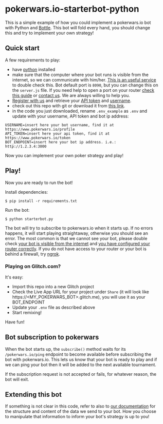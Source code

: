 
# pokerwars.io-starterbot-python
This is a simple example of how you could implement a pokerwars.io bot with Python and [Bottle](https://bottlepy.org/docs/dev/). This bot will fold every hand, you should change this and try to implement your own strategy!

## Quick start
A few requirements to play:
- have [python](https://www.python.org/) installed
- make sure that the computer where your bot runs is visible from the internet, so we can communicate with him/her. [This is an useful service](http://canyouseeme.org/) to double check this. Bot default port is `8090`, but you can change this on the `server.js` file. If you need help to open a port on your router [check this guide](https://www.noip.com/support/knowledgebase/general-port-forwarding-guide/) or [contact us](mailto:contact@pokerwars.io). We are always willing to help you.
- [Register with us](https://www.pokerwars.io/) and retrieve your [API token](https://www.pokerwars.io/token) and [username](https://www.pokerwars.io/profile).
- check out this repo with git or download it from [this link](https://github.com/pokerwars/pokerwars.io-starterbot-python/archive/master.zip).
- in the code you just downloaded, rename `.env_example` as `.env` and update with your username, API token and bot ip address:
```
USERNAME=insert here your bot username, find it at https://www.pokerwars.io/profile
API_TOKEN=insert here your api token, find it at https://www.pokerwars.io/token
BOT_ENDPOINT=insert here your bot ip address. i.e.: http://1.2.3.4:3000
```

Now you can implement your own poker strategy and play!

## Play!
Now you are ready to run the bot!

Install dependencies:
```
$ pip install -r requirements.txt
```

Run the bot:
```
$ python starterbot.py
```

The bot will try to subscribe to pokerwars.io when it starts up. If no errors happens, it will start playing straightaway, otherwise you should see an error. The most common is that we cannot see your bot, please double check [your bot is visible from the internet](http://canyouseeme.org/) and [you have configured your router correctly](https://www.noip.com/support/knowledgebase/general-port-forwarding-guide/). If you do not have access to your router or your bot is behind a firewall, try [ngrok](https://ngrok.com/).

### Playing on Glitch.com?
It's easy:

- Import this repo into a new Glitch project
- Check the Live App URL for your project under `Share` (it will look like https://<MY_POKERWARS_BOT>.glitch.me), you will use it as your BOT_ENDPOINT
- Update your `.env` file as described above
- Start remixing!

Have fun!

## Bot subscription to pokerwars
When the bot starts up, the ```subscribe()``` method waits for its ```/pokerwars.io/ping``` endpoint to become available before subscribing the bot with pokerwars.io. This lets us know that your bot is ready to play and if we can ping your bot then it will be added to the next available tournament.

If the subscription request is not accepted or fails, for whatever reason, the bot will exit.

## Extending this bot
If something is not clear in this code, refer to also to [our documentation](https://www.pokerwars.io/docs) for the structure and content of the data we send to your bot. How you choose to manipulate that information to inform your bot's strategy is up to you!
